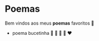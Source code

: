 # Poemas

Bem vindos aos meus **poemas** favoritos :clap:

* poema bucetinha :peach: :baby: :baby: :woman: :heart:
